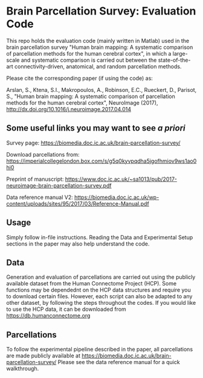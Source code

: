 # Brain Parcellation Survey: Evaluation Code
This repo holds the evaluation code (mainly written in Matlab) used in the brain parcellation survey "Human brain mapping: 
A systematic comparison of parcellation methods for the human cerebral cortex", in which a large-scale and systematic 
comparison is carried out between the state-of-the-art connectivity-driven, anatomical, and random parcellation methods. 

Please cite the corresponding paper (if using the code) as: 

Arslan, S., Ktena, S.I., Makropoulos, A., Robinson, E.C., Rueckert, D., Parisot, S., "Human brain mapping: A systematic 
comparison of parcellation methods for the human cerebral cortex", NeuroImage (2017), http://dx.doi.org/10.1016/j.neuroimage.2017.04.014

## Some useful links you may want to see _a priori_ 

Survey page: https://biomedia.doc.ic.ac.uk/brain-parcellation-survey/

Download parcellations from: https://imperialcollegelondon.box.com/s/g5q0kyvpqdha5jgofhmiov9ws1ao0hi0

Preprint of manuscript: https://www.doc.ic.ac.uk/~sa1013/pub/2017-neuroimage-brain-parcellation-survey.pdf

Data reference manual V2: https://biomedia.doc.ic.ac.uk/wp-content/uploads/sites/95/2017/03/Reference-Manual.pdf 

## Usage

Simply follow in-file instructions. Reading the Data and Experimental Setup sections in the paper may also 
help understand the code.

## Data
Generation and evaluation of parcellations are carried out using the publicly available dataset from the Human Connectome 
Project (HCP). Some functions may be dependednt on the HCP data structures and require you to download certain files. 
However, each script can also be adapted to any other dataset, by following the steps throughout the codes. If you would like 
to use the HCP data, it can be downloaded from https://db.humanconnectome.org 

## Parcellations
To follow the experimental pipeline described in the paper, all parcellations are made publicly available at
https://biomedia.doc.ic.ac.uk/brain-parcellation-survey/ Please see the data reference manual for a quick walkthrough.


